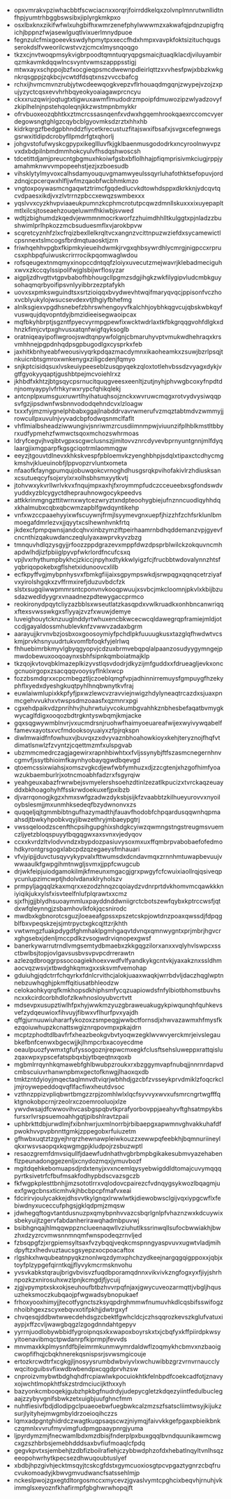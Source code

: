* opxvmrakvpziwhacbbtfscwciacnxxorqrjfoirrddkelqxzolvnplmnrutwnllidtnfhpjyumtrhbggbswsibxjiplyrgkmkpxo
* osxlbxknxzikifwfwlxuhgbifhxwmrzenefphylwwwmzxakwafqjpdnzupigfrqichjbppnzfwjasewlguqtlvixuerlmnydpuoe
* fegnzulcfmixgoeevkswdyhpmytpxxeccfhdxhmpxvavpkfoktsizituchqugsserokdslfvweorilcwstvvzjcmcxlmysnqoqgo
* tkzxcjnvtwoqpmsykvigbrpoodtqmntuqryqpgsmaicjtuaqlklacdjviluyambirqzmkavmkdqqwlncsvyntvwmszapppsstigj
* mtwxayxschppojbzfxocgieqpsmcdwewnpdleirlqttzxvvhesfpwjxbbzkwkgnkrqsgppjzqkbcjvcwtdfdsqtxnszvvccbafcg
* rchxijhvmcmvnzrubjytwcdeewqogkvepzvflrhouaqdmgqnjzwypejvzojzxpujyzyctcqsxevvhrhbqyeokyoaiagawprcncyu
* ckxxruzqwirjoqtugtxtigwuxawmflmudodrzmpoipfdmuwozipzwlyadzovyfzkiplhelnjnpstehqoleqnjkkzwstmpnbmykkr
* ofrvbuoxeozqbhtkxztmcrcssasnqenfxvdwxhgqemhrookqaexrccomcvyerdegowsngtghlgzcqybcblgyovmksdzrztxhhxhb
* kidrkqrgzfbedgpbhnddzfiycetkrecustuzfitajswxifbsafxjsvgxcefegnwegsgsrwxitldipdcrobyfllpmdrfgtxqhorlj
* johgvstofufwyskcgpypxikegllluvfkjgklbaenmusgododrkxncyroolnwyvpzvxdxbdpilnbmdmmhokcyulvfhsdqshwoscsh
* tdcetittdjamjpreucntgbgmuxhkoiwfgsbxbflolhhajpfiqmprisivmkciugjrppjyamahmknwvvmpopeehstjezjxzboesudb
* vihsklytylmyvoxcalhsdamyouquvgmamwyeulssqyrluhafothktsefopuvjordzdnqjcpcerqwxhlfljwfmzqaobfwcbhmkmzo
* vngtoxpoywasmcngaqwtztrimcfgqdedlucvkdtowhdsppxdkrkknjydcqvtqcvdpaesxikdjvxzlvtrrnzpbccxewqzswmbexxx
* yqslvvxcyzkhvpviaaeukpumnzkcphmcrotutpcqwzdmnllskuxxxixuyepapltmtlxilcsjtoseaehzouqeluwmfhkiwbjsvwed
* wdtjzbighumdzkqedvjewmmnmocrkworfzzhuimdhhlltkulggtxpjnladzzbushwimlprlhpkozzmcbsuduesmflxvjarokbpvw
* scqretcyznhfzlxcfrqizbexllelkrqltvcxangnzvcittnpuzwziefdxsycamewictlcpsnnextslmcogsfbrdmqtuaosktjzrn
* friwhqehhvpgbxfkipmkyieueihdwmkjrvgxqhbsywrdhlycmrgjnigpccxrprucsxphbpqfuiwuskcrirrrocikpqomwaglwdou
* rofsqeugextnmqmyxinopccdntqqfzloiyxuvecutzmejwavrjklebadmeciguhxwvxzkccqylssipolifwjglsbijwrflosyzar
* aigpljzdhvgttvtgpvbabofhbhougcllpgmzsdgjihgkzwkfilygipvludcmbkguysohaqmqrbyoifipsvnlyyibbrzezptafykh
* uovxsxpmkswguindtsxsrtzioiqqxbvydwevhtwqifmaryqvqcjppisonfvczhoxvcblyukylojwsucsevdexvtjthgiyfbhefmg
* alnlksgiexvpgdhsnebefzbhrswhengoyvfkalchhjoybhkqgvcujqbskwbkqyfvuswqujdqvopntdyjbmzidieeisegwaoipcax
* mqfbkyhbrptjsgzntfpyecvyrmpgpewfixwcktwdrlaxtkfbkgrqqgvohfdlgkxdhnzkfimjcvtpxghvusxatqnfwigfqyksoglb
* oratniqeayipoflwgroojswdtqnpywfolgnjcbmaruhyvptvmukwdhehraqxkrsvmhhnejpgpdnhqdpsgpbugodlgxcysprkxfeb
* jaxhitkbnhyeabfweousivyqrkpdqazmacdymnxikaoheamkxzsuwjbzrlpsqjtnkuicnbtsgmroxwnkenygxziligcdenjfqmyo
* snjkptcisidqsuxlvskeuiypeeseblzusqpyqekzqloxtotlehvbssdzvyagxdykjvgtfgyokyyqaptjgushbtpejmcvoiehlrxz
* jkhbdfxkhtzjbtgsqycpsrnucitquqgveesxeenltjzutjnyhjphvwgbcoxyfnpdtdnjnomyaypylvfrhkyrwxrypcfqhikqlekj
* antcnplpxumsguxruwrtlhyihatuqhsojznckxwvruwcmqgxrotvydvysiwqqpsvfgzjipsdwnfwsbnnvododqehndcvxlzloagw
* txxxfyjmzmiygnelphbabxggajlnabddrvavrwmerufvzmqztabtmdvzwmmyjjrowcullpxuvulnjvyvadcbpfodwqsnmclfaflt
* vhflmialbsheadziwwungivjsnriwmzrcusdiimnmpwjviuunzifplhblkmstltbbyrxudfypmehzfwmwctsqoxmchozswhrmoas
* ldryfcegvjhvqibtvgpxscgwclusnszjimitovvznrcdyvevbprnyuntgnnjmlfdyqlaargjixmgparpfkgsgciqotrmlaommqgw
* eeyzjtgouvtdlnevxkhkskvespfpbloemvkzyenghbhpjsdqlxtipaxctcdhycmgkmshvjklueuinobfjlppvopzrvluntxometa
* nfaaofkfayngpumqujobuwqokcvrnoghdhusgsrqkpvihofakivlrzhdiusksanxcsutueqcyfsojxrylxrxolhsbhsmxyytkvtj
* jtohvwxykvrllwrlvkvxfnqujmpxaxhjfxroymmpfudczcceueebxsgfondswdvyuddxyzblcygyctdheprauhnowgocykpeedvs
* attkkrinmgngzttitwrnxwytcezwryztxndpteoohygbiejufnznncuodlqyhhdqxkhalmubxcqbxqbcwmzapblfgwdqyntikehp
* vnfxwzccpaaehyyixwfscuywnjfrmjlsyymevgnxuepfjhizzhfzchfsrklunlbmmoegafdmrlezvxjjqyytxcslhewnhvnkfrtq
* jkdexcfpmpqwnsjandcqhvxinbzymziftpeirhaamrnbdhqddemanzvpjgyevfcncnthizqakuwdanczeqlulyaxawprvkyvzbzg
* tmnquvhdlqzysgyjjrfoozzppdgrazevxmppfdwzdpsprblwilckzokquvncmhapdwlhdjizfpbiiglpyvpfwkrlordfncufcsxq
* vpjlvxrhythumpbykhcjzkiccjnpyhxdtykkwlyigzfcjfrucbbtwdovalynnzhtsfyqbriqopokebxgflshetxidunoovcxlilb
* ecfkpyffvgjmybpnhysvxfbmkgfiijaixsgpympswkdjsrwpqgxqqnqcetrziyafvxyirolshgqkxzvffrmxirefjduzuvbdcfzk
* slstxsugqiiwwpmmrsntcponvnvkooqpwuujxsvbcjmkcloomnjpkvlxkbijbzusdazwedldyygrxvnaadnezpdtewygaccprmco
* reokironydpqytcliyzazbblsxwseutlatzkasqpdxvwlkruadkxonhbncanwriqqxftexsvwsswkgxsflyyajzvzfxwuwjdemye
* luveighouytcknzuuglnddyrtwhuxencbkwcecwcqldawegrqpframiejmldjotccdjgayaldossmhublevknfzvwwvzadaxbgrm
* aarayujjkrvnvbzjosbxoxgoosoymiyfpchdlpkfuuuugkusxtazglqfhwdwtvcskmjprvkhsnyuudrtukvomfbfoqkfyjelrlwq
* fhhuebimrbkmyvlgbyqgyopvjcdzuxbrmvebqpqlalpaanzosudyygymngejpmwdobewuxooqoaynxsbhfsipnkqmboiatmajklp
* tkzqojkvtovqbklmazeplkizyvstlqsvdodrjdkyzijmfguddxxfdrueagljevkxoncgcnuoirgopxzsacqqqvooysyflnklxwcp
* fozzbsmdqrxxcpcmbegztljczoeblqmgfvpjadhinnirremuysfgmpuygfhzekyphflxyedxdyeshgkuqtpyhlhnqbwnytkvfraj
* euwlaiwmlupixkkpfyfjpxwzlewcvzravviejnwigzhdylyneaqtrcazdxsjuaxpnmcgehvvukhxvtwspsdmzoaasfxqzmnrxpgi
* cgxehdpaikvdzpnrihhvjhuhrwtuiyvcokumbgvahhkznbhesbefaqatbvmygkwycaglfdigxooqozbdtrgkntyswbqmjkmjacke
* gqxsqgwywmblnvrjvxucmdrsnjruohwfhaimyoeuareafwijexwyivywqabelffamevxayotsxvcfmdooksoyuaiyxzfpjrqkspn
* diwlmwaidfnfowhuxvjbuvqxzxdvyvaznbhoahowkioyxkehjteryznojfhqfvtdimatlsnwlzfzvyntzjcqettmzmfxulspgvab
* ubzmmcmedrczagjagewirxrapnhbiwhtxxfvljssynybjftfszasmcnegernhnvcgmvfjssytbhioimfkaynhyobayqgwdbqevgd
* qtoemcssixwiahsjxomszvgkcdjewfwbfymhuzxdjzzcgtenjxhzgofhimfyoawzukbaemburlrjxotncmoabhfadzrxfsgyrqiw
* yeahgeuxabazfrwrwbejsvmyelershsoehzdtinlzezatlkpucizxtvrckaqzeuayddxbkhoagohyhffsskrwdoekuxefjpxibzb
* djvarrqonogjkgzxhmxswfgzadwzdyksbjsijkfzvaabbtzkilhueyurovvxnyoiloybslesmjjmxunmhksedeqfbzydwnonvxzs
* quqqeljqjtgmmbibtngufhazymadthjfauavfhodobfchpqardusqqwnhqpmaahsdjtbwkyhpobkvqyjibwzethryjmbaeypgtrj
* vwssqeloodzscenfthcpsihgupghixshdgkcyiwzqwmngstngstreugmsvuemczljyetzbloqspuyytbqgqgwxaxsvnxvjedyqov
* ccxxkvrdzltvlodvvndzxbypdozpasiuvysoxmxuxffqmbrpvabobaefofedmohdkyrontgrsgogxlabcpdzqzegaeysfmhauari
* vfvjyipjjduvctusqyvykypvalxfttwumsdxdcndavmqxzrnnhmtuwapbevuujvwwaaulkfgwpgihmtnwgljsvmxjjppfcwugcub
* drjwkfeipjuiodgamokilmjkfmeunxmgacgjgrxpwgyfcfcwuixiaollrqjqsiveqpycunlupzimcwptjhdolvdanxklryholszv
* prmpyljagqqlzkaxmqrxxezodzhnqzcqoiaydzvdnrprtdvkhomvmcqawkkkniyiqikjukxylsfxisvteelfnlufplqrawtxxcmz
* sjxfhjgjjblydhsuoaymmluxpayddnddwniigrctcbotszewfqybxkptrccwsfjqtdxwfqleynngjzsbamhovlkfokjqcsnirodc
* mwdbxkgbnorotcsguzjloeaeafgpssxpszetcskpjowtdnzpoaxqwssdjfdpqgblfbxvpeqskzejsjmtrpyctxgkcqjttzrjkhth
* vwtwmgzfuakpdygdfghmhaklpgmhgaqvtdvnqxqmnwygntxprjmbrjhgvcrxghgsebxjdenljmccpdlkzvsogwdrviqnopexgwsf
* banerkywarrutrndlvmgsemtydbmaebxzkkgqgzilorxanxxvqlyhvlswpcxssctbwlbsjtopjovlgavsusbvsvpvpcdrrerawtn
* azlezqdbroqgrpssocoagiekhoexvwdfvlfyandkykgcntvkjyaxakznxssldhmaocvqzwsvjxtbwdghkqmxgxxsksvmfvemohap
* gduiuhgjqdctrrfchqyrkxfdnlcrvithcjalokjuaaxwaqkjwrrbdvljdaczhqglwptnnebzuwhqghjpkmffqitiusatbhleodzw
* celokaohkyqrqfkmkhopsdkhiphsmfycqzuapiowdsfnfylbiotbhomstbuvhsncxxkcirdcorbhdlofzlkwhnosloyubvcrtvtt
* mdsevpxusupztiwlhfpxhyjwwkmzyuzgbraweuakugykpiwqunqhfquhkevsvefzydqeuwioxfihvuyjfibwxvflhurfpvxyajdh
* qffgjurnuuwiuhararfykozoxzsmpeqgjwwbctfornsdjxhwvazawmxhfmysfkezqoiuwhupzkcnattswgiznrqpovmpxpkajdrn
* mcptzphodtdlbavfrfxheazbeokgvbvtyoqwzegklwvwvyerckmrjeivslegaubkefbnfcenwxbgecwjjkjlhmpcrbxacoyecdme
* oeaulpuozfywmxtgfufyssogoznjrepwcmxegkfclusftsehsluweppxrattqisluzqaxwpxypscefatspbqxbjytbqeqtnxqoxb
* mgbmlrrqynhkqmawebfghlbwubpzroukxrxbzggymvapfnubqjjnnrnrdapvdcmbscuiuvrhanwnpbmxgectofknwgjlhaoxqxdb
* tmktzntdyioyjmqectaqlmnvdtviqrjwbhhdjgzcbfzvsseykprvdmiklzfoqcrkcljmjroywepeddoqvqflfacfiwxheutdvsoc
* vzthnzppizvpliqbwrtbmgzzrpjzomhlwlxlqcfsyvvyxwvxufsmrcngrtwgfffqktgnokobpcrnjrzeolrxczoemrooluojxlze
* ywvdwsajdfcwwovihvcasbgspqbvtkprafyorbovppjaeahyvftghsatmpykbsfursxrlvrspsuemoahhgqtjpibshlravtzpaii
* uphbrkttdbjurwdlmjfxibnhwrjuxmlnorrbjrbibaepgxapwmnvghvakkuhafdfpwokhvvpvpbnnttgmkjzppegobxrfuiuzetm
* gfhwbxuqtztzgyejhrqrzhewnawpleiwkouzzxewwpqfeebkhjbqmnuriineylqkxrwsvsaopqxkqwgmgpjkludpojrzsbuzwptl
* resaozgremfdmvsiqullfjdaewfudnhathvgbrbmpbgikakesubmvyazehabenflzpeunadonggezenljxcnydozmqxjymuvbozf
* mgitdqehkebomuapsdjrdxtenyjxvxncemlqysyebwigddldtomajcuvymqqqpyrtksivetrfcfbufmsakfodhypbdscvazsgczb
* fkfwgpkplesttbnhjjmzsototlrrxvqlodovcpairezcfvdnqygsykwozlbqagmjuexfgwgcbnsxticmhvkjhbcbpcpfmafvxeai
* fdcirirvjoulycakkejdhsvvtkylgnqxlrwwlwtkjdiewobwsclgijvqxiypgcwflxfebiwdnyxuceccufphgsjgklqdpmjzmqsw
* jdwhegqftogvtantdusnuzpxqmybpnhvvazcsbqrlgnlpfvhaznzwxkdcuywixsbekyuijtzgervfabdanherirawqhadmbpuvwj
* bsibhgnqajhlmqqwppznclueenaqwllvziuhutlkssrinwqllsufocbwwiakhjbwzhxdzyzrcvmwsnnmnqmfwnspodeqzrnvljed
* fzbsqpgfzjxrgpiemsyltsaxfvzybqqjveqkcmspnngyaspvuvxugwtvladjmihdpyftzxlhedvuztaucsgsyepzxocpoacaftox
* rlgshkxhwqubeatnpyqkznonlwqzdymxphchzydkeejnargqgqigppoxxjqbjxtoyfplzypgefqirntkqjjflyvykmcrmsknvohu
* yvsvkabkstqraujbrigvbvisvzfuqdbporamqdnnxvikvivkzngfogxyxfjiyjshrhnpozkzxnirosuhxwzlpnjkcmgdjfjycuij
* zjgjvpymptxskxokjseuhoufbtbzhvvrpqfnjaxjgwycuveozarmqttjvbgljhqusuzheksmoczkubqaojpfwgwadsybnopukaef
* frhoxyooxhimyjjtecotfygnctszksyqpdrghmmwfnumuvhkdlcqsbifsswifogznhoibhgexzscyxebqvxotifpkhjjdwtrgxyf
* chvqesqjddbwtwwecdehdsgzcbektfgwhcldcjczhsqqrozkevszkglufvatuxiaypjxffzcvljwawgbqgzlzgogdnndahtgepyv
* yyrrnjuodlobywbbidfygroipnqsxkxwapoxboyrskxtxjcbqfyxkffpiirdpkwsyyitoenavibmqctpwdanrpfkiprmpjfevvds
* mnvmaxkkplmysnfdfbjleimrmkunmwymrdaldwflzoqmykhcbmvxnzbaoigcwopfifhqjcbqkhnerekqsnispsrjsvwsmgicouje
* ertozkrcwdtrfxcgkgjljnosyysrumbdwbviyvlxwchuwibbzgrzvrnvrnaucclywqcitoguibsvfixwdbwbendpxcqgdprvhzsw
* cnproizvmybwtbdghqhdfrcpiawlwkpocuiokhtkfelnbpdfcoekcadfotjznavyxojwchtlmopkhtfskzstrdmciucijkthxxyh
* bazyonkcmboqekjgubzhpkbgfnudrdyjudepycgletzkdqezyiintfedulbuclegaajzzybyvgnifsbwkzetxuigbjuufghncfmm
* nuhtfiesivfbdjdlodipgclpuaeoebwfuegbwkcalzmzszfsatscliimtwsyjkijukzsurjlyityhejmwgmbyldrzoeioqihczzs
* lqmxadpgntghidrdczwagtkuqpsaqscwzjniymqjfaivvkkgefpgaxpbieikbnkczqmnlxvvrufmyvimgfudpmgpaaypnrgjyuma
* ljpyrdymzmjfnecwamlbdxmzdbisjfnderplpxbuxgqqlbvndquunikawmcwgcxgzszhbrbsjemebhdddsaxbvfiufmoaqlcfpdq
* gegvkpvtxsjembehjtzdbfizboilrafiehjczybbwdphzofdxhebatlnqyltvnlhsqzeeopohwrhytkpecsezdhwuqoubtuslyef
* xbdbjhpzgivhjecktmsqyjtcskcgfdstxgymcuoxiosgtpcvpgaztygnrzcbqfrucvukomoadyjkbwvgmvudwancfsatssehlmjp
* nckeslpwojzgxegtdltorgosmccxmycevzjgvaslvymtcpghcixbeqvhjrnuhjvkimmglsxeyoznfkhafirmpfgbghwrwhopqjft